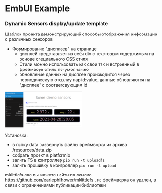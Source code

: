 # EmbUI Example

### Dynamic Sensors display/update template

Шаблон проекта демонстрирующий способы отображения информации с различных сенсоров

  - Формирование "дисплеев" на странице
    - дисплей представляет из себя div с текстовым содержимым на основе специального CSS стиля
    - Стили можно использовать как свои так и встроенный в фреймворк стиль по-умолчанию
    - обновление данных на дисплее производится через периодическую отсылку пар id:value, данные обновляются на "дисплее" с соответсвующим id

<img src="display.png" alt="display example" width="50%"/>

Установка:

 - в папку data развернуть файлы фреймворка из архива /resources/data.zip
 - собрать проект в platformio
 - залить FS в контроллер `pio run -t uploadfs`
 - залить прошивку в контроллер `pio run -t upload`

mklittlefs.exe вы можете найти по ссылке https://github.com/earlephilhower/mklittlefs , из фреймворка он удален, в связи с ограничениями публикации библиотеки
